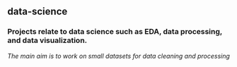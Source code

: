 ## data-science
### Projects relate to data science such as EDA, data processing, and data visualization.
*The main aim is to work on small datasets for data cleaning and processing*

